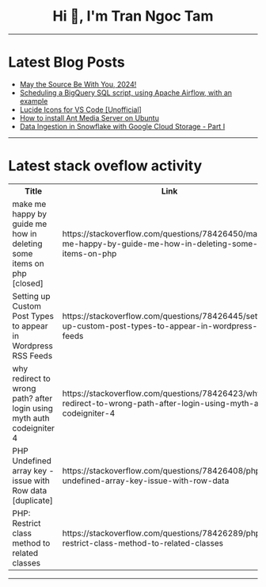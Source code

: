 <h1 align="center">Hi 👋, I'm Tran Ngoc Tam</h1>

---

# Latest Blog Posts 
<!-- BLOG-POST-LIST:START -->
- [May the Source Be With You, 2024!](https://dev.to/puppet/may-the-source-be-with-you-2024-4iep)
- [Scheduling a BigQuery SQL script, using Apache Airflow, with an example](https://dev.to/rajun/scheduling-a-bigquery-sql-script-using-apache-airflow-with-an-example-10eb)
- [Lucide Icons for VS Code [Unofficial]](https://dev.to/plsankar/lucide-icons-for-vs-code-unofficial-2dk2)
- [How to install Ant Media Server on Ubuntu](https://dev.to/ugacomp/how-to-install-ant-media-server-on-ubuntu-390a)
- [Data Ingestion in Snowflake with Google Cloud Storage - Part I](https://dev.to/rajdas2412/data-ingestion-in-snowflake-with-google-cloud-storage-part-i-1mip)
<!-- BLOG-POST-LIST:END -->

---

# Latest stack oveflow activity
<table>
  <tr><th>Title</th><th>Link</th></tr>
  <!-- STACKOVERFLOW:START --><tr><td>make me happy by guide me how in deleting some items on php [closed]</td><td>https://stackoverflow.com/questions/78426450/make-me-happy-by-guide-me-how-in-deleting-some-items-on-php</td></tr><tr><td>Setting up Custom Post Types to appear in Wordpress RSS Feeds</td><td>https://stackoverflow.com/questions/78426445/setting-up-custom-post-types-to-appear-in-wordpress-rss-feeds</td></tr><tr><td>why redirect to wrong path? after login using myth auth codeigniter 4</td><td>https://stackoverflow.com/questions/78426423/why-redirect-to-wrong-path-after-login-using-myth-auth-codeigniter-4</td></tr><tr><td>PHP Undefined array key - issue with Row data [duplicate]</td><td>https://stackoverflow.com/questions/78426408/php-undefined-array-key-issue-with-row-data</td></tr><tr><td>PHP: Restrict class method to related classes</td><td>https://stackoverflow.com/questions/78426289/php-restrict-class-method-to-related-classes</td></tr><!-- STACKOVERFLOW:END -->
</table>

---



